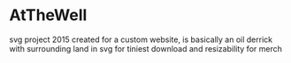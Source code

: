 # AtTheWell
svg project 2015 created for a custom website, is basically an oil derrick with surrounding land in svg for tiniest download and resizability for merch 

